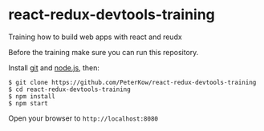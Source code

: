 # react-redux-devtools-training
Training how to build web apps with react and reudx

Before the training make sure you can run this repository.

Install [git](http://git-scm.com/downloads) and [node.js](https://nodejs.org/), then:

    $ git clone https://github.com/PeterKow/react-redux-devtools-training
    $ cd react-redux-devtools-training
    $ npm install
    $ npm start

Open your browser to `http://localhost:8080`